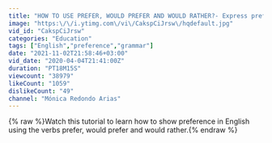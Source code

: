 ```yaml
---
title: "HOW TO USE PREFER, WOULD PREFER AND WOULD RATHER?- Express preference in English"
image: "https:\/\/i.ytimg.com\/vi\/CakspCiJrsw\/hqdefault.jpg"
vid_id: "CakspCiJrsw"
categories: "Education"
tags: ["English","preference","grammar"]
date: "2021-11-02T21:58:46+03:00"
vid_date: "2020-04-04T21:41:00Z"
duration: "PT18M15S"
viewcount: "38979"
likeCount: "1059"
dislikeCount: "49"
channel: "Mónica Redondo Arias"
---
```

{% raw %}Watch this tutorial to learn how to show preference in English using the verbs prefer, would prefer and would rather.{% endraw %}
